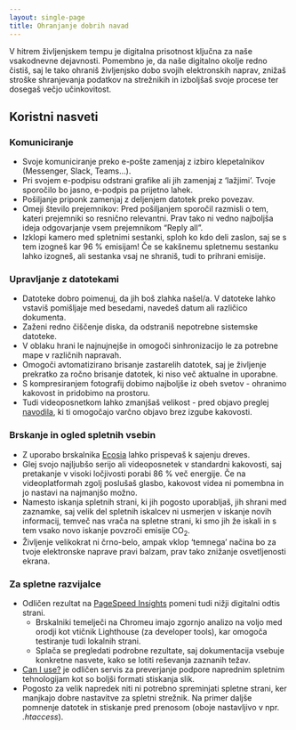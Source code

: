 ```yaml
---
layout: single-page
title: Ohranjanje dobrih navad
---
```


V hitrem življenjskem tempu je digitalna prisotnost ključna za naše vsakodnevne dejavnosti. Pomembno je, da naše digitalno okolje redno čistiš, saj le tako ohraniš življenjsko dobo svojih elektronskih naprav, znižaš stroške shranjevanja podatkov na strežnikih in izboljšaš svoje procese ter dosegaš večjo učinkovitost.

## Koristni nasveti
### Komuniciranje
- Svoje komuniciranje preko e-pošte zamenjaj z izbiro klepetalnikov (Messenger, Slack, Teams…).
- Pri svojem e-podpisu odstrani grafike ali jih zamenjaj z ‘lažjimi’. Tvoje sporočilo bo jasno, e-podpis pa prijetno lahek. 
- Pošiljanje priponk zamenjaj z deljenjem datotek preko povezav.
- Omeji število prejemnikov: Pred pošiljanjem sporočil razmisli o tem, kateri prejemniki so resnično relevantni. Prav tako ni vedno najboljša ideja odgovarjanje vsem prejemnikom “Reply all”.
- Izklopi kamero med spletnimi sestanki, sploh ko kdo deli zaslon, saj se s tem izogneš kar 96 % emisijam! Če se kakšnemu spletnemu sestanku lahko izogneš, ali sestanka vsaj ne shraniš, tudi to prihrani emisije.

### Upravljanje z datotekami
- Datoteke dobro poimenuj, da jih boš zlahka našel/a. V datoteke lahko vstaviš pomišljaje med besedami, navedeš datum ali različico dokumenta.
- Zaženi redno čiščenje diska, da odstraniš nepotrebne sistemske datoteke.
- V oblaku hrani le najnujnejše in omogoči sinhronizacijo le za potrebne mape v različnih napravah.
- Omogoči avtomatizirano brisanje zastarelih datotek, saj je življenje prekratko za ročno brisanje datotek, ki niso več aktualne in uporabne. 
- S kompresiranjem fotografij dobimo najboljše iz obeh svetov - ohranimo kakovost in pridobimo na prostoru.
- Tudi videoposnetkom lahko zmanjšaš velikost - pred objavo preglej <a href="https://theshiftproject.org/en/guide-reduce-weight-video-5-minutes/" target="_blank" rel="noopener">navodila</a>, ki ti omogočajo varčno objavo brez izgube kakovosti.

### Brskanje in ogled spletnih vsebin
- Z uporabo brskalnika <a href="https://www.ecosia.org/" target="_blank" rel="noopener">Ecosia</a> lahko prispevaš k sajenju dreves. 
- Glej svojo najljubšo serijo ali videoposnetek v standardni kakovosti, saj pretakanje v visoki ločjivosti porabi 86 % več energije. Če na videoplatformah zgolj poslušaš glasbo, kakovost videa ni pomembna in jo nastavi na najmanjšo možno. 
- Namesto iskanja spletnih strani, ki jih pogosto uporabljaš, jih shrani med zaznamke, saj velik del spletnih iskalcev ni usmerjen v iskanje novih informacij, temveč nas vrača na spletne strani, ki smo jih že iskali in s tem vsako novo iskanje povzroči emisije CO<sub>2</sub>. 
- Življenje velikokrat ni črno-belo, ampak vklop ‘temnega’ načina bo za tvoje elektronske naprave pravi balzam, prav tako znižanje osvetljenosti ekrana.

### Za spletne razvijalce
- Odličen rezultat na <a href="https://pagespeed.web.dev/" target="_blank" rel="noopener">PageSpeed Insights</a> pomeni tudi nižji digitalni odtis strani.
	- Brskalniki temelječi na Chromeu imajo zgornjo analizo na voljo med orodji kot vtičnik Lighthouse (za developer tools), kar omogoča testiranje tudi lokalnih strani.
	- Splača se pregledati podrobne rezultate, saj dokumentacija vsebuje konkretne nasvete, kako se lotiti reševanja zaznanih težav.
- <a href="https://caniuse.com/webp" target="_blank" rel="noopener">Can I use?</a> je odličen servis za preverjanje podpore naprednim spletnim tehnologijam kot so boljši formati stiskanja slik.
- Pogosto za velik napredek niti ni potrebno spreminjati spletne strani, ker manjkajo dobre nastavitve za spletni strežnik. Na primer daljše pomnenje datotek in stiskanje pred prenosom (oboje nastavljivo v npr. *.htaccess*).
